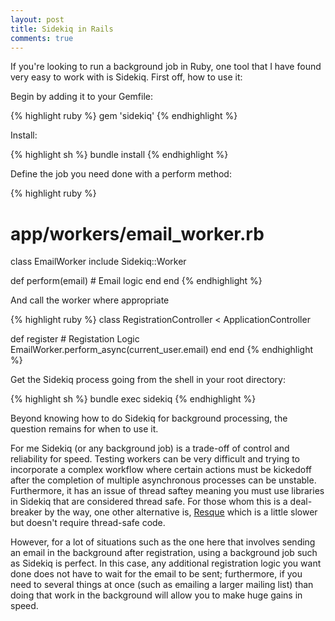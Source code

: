 ```yaml
---
layout: post
title: Sidekiq in Rails
comments: true
---
```

If you're looking to run a background job in Ruby, one tool that I have found very easy to work with is Sidekiq. First off, how to use it:

Begin by adding it to your Gemfile:

{% highlight ruby %}
gem 'sidekiq'
{% endhighlight %}

Install:

{% highlight sh %}
bundle install
{% endhighlight %}

Define the job you need done with a perform method:

{% highlight ruby %}
# app/workers/email_worker.rb
class EmailWorker
  include Sidekiq::Worker

  def perform(email)
    # Email logic
  end
end
{% endhighlight %}

And call the worker where appropriate

{% highlight ruby %}
class RegistrationController < ApplicationController

  def register
    # Registation Logic
    EmailWorker.perform_async(current_user.email)
  end
end
{% endhighlight %}

Get the Sidekiq process going from the shell in your root directory:

{% highlight sh %}
bundle exec sidekiq
{% endhighlight %}

Beyond knowing how to do Sidekiq for background processing, the question remains for when to use it. 

For me Sidekiq (or any background job) is a trade-off of control and reliability for speed. Testing workers can be very difficult and trying to incorporate a complex workflow where certain actions must be kickedoff after the completion of multiple asynchronous processes can be unstable. Furthermore, it has an issue of thread saftey meaning you must use libraries in Sidekiq that are considered thread safe. For those whom this is a deal-breaker by the way, one other alternative is, [Resque](https://github.com/resque/resque) which is a little slower but doesn't require thread-safe code.

However, for a lot of situations such as the one here that involves sending an email in the background after registration, using a background job such as Sidekiq is perfect. In this case, any additional registration logic you want done does not have to wait for the email to be sent; furthermore, if you need to several things at once (such as emailing a larger mailing list) than doing that work in the background will allow you to make huge gains in speed.
